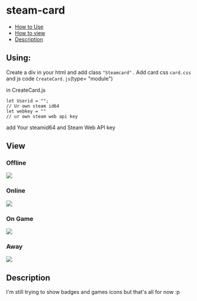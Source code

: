 # steam-card
- <a href="#using">How to Use</a>
- <a href="#view">How to view</a>
- <a href="#description">Description</a>
## Using:
Create a div in your html and add class ```"Steamcard"``` . Add card css ```card.css``` and js code ```CreateCard.js```(type= "module")


in CreateCard.js
```
let Userid = "";
// Ur own steam id64
let webkey = ""
// ur own steam web api key
```
add Your steamid64 and Steam Web API key

## View
### Offline
<img src="https://github.com/CilginSinek/steam-card/blob/UnExpress/%C4%B0mages/OfflineStatus.png"></img>
### Online
<img src="https://github.com/CilginSinek/steam-card/blob/UnExpress/%C4%B0mages/OnlineStatus.png"></img>
### On Game
<img src="https://github.com/CilginSinek/steam-card/blob/UnExpress/%C4%B0mages/GameStatus.png"></img>
### Away
<img src="https://github.com/CilginSinek/steam-card/blob/UnExpress/%C4%B0mages/AwayStatus.png"></img>

## Description
I'm still trying to show badges and games icons but that's all for now :p
